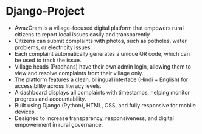 ﻿# Django-Project

- AwazGram is a village-focused digital platform that empowers rural citizens to report local issues easily and transparently.
- Citizens can submit complaints with photos, such as potholes, water problems, or electricity issues.
- Each complaint automatically generates a unique QR code, which can be used to track the issue.
- Village heads (Pradhans) have their own admin login, allowing them to view and resolve complaints from their village only.
- The platform features a clean, bilingual interface (Hindi + English) for accessibility across literacy levels.
- A dashboard displays all complaints with timestamps, helping monitor progress and accountability.
- Built using Django (Python), HTML, CSS, and fully responsive for mobile devices.
- Designed to increase transparency, responsiveness, and digital empowerment in rural governance.
